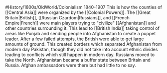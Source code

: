 #History/1800s/OldWorld/Colonialism 
1840-1907
This is how the counties of [[Central Asia]] were organized by the [[Colonial Powers]]. The [[Great Britain|British]], [[Russian Czardom|Russians]], and [[French Empire|French]] were main players trying to "civilize" [[Afghanistan]] and other countries surrounding it. This lead to [[British India]] taking control of areas like Punjab and sending people into Afghanistan to create a puppet leader. After a few failed attempts, the British were able to get large amounts of ground. This created borders which separated Afghanistan from modern day Pakistan, though they did not take into account ethnic divides leading to conflicts which still happen in modern day. Russians moved to take the North. Afghanistan became a buffer state between Britain and Russia. Afghan ambassadors were there but had little to no say. 